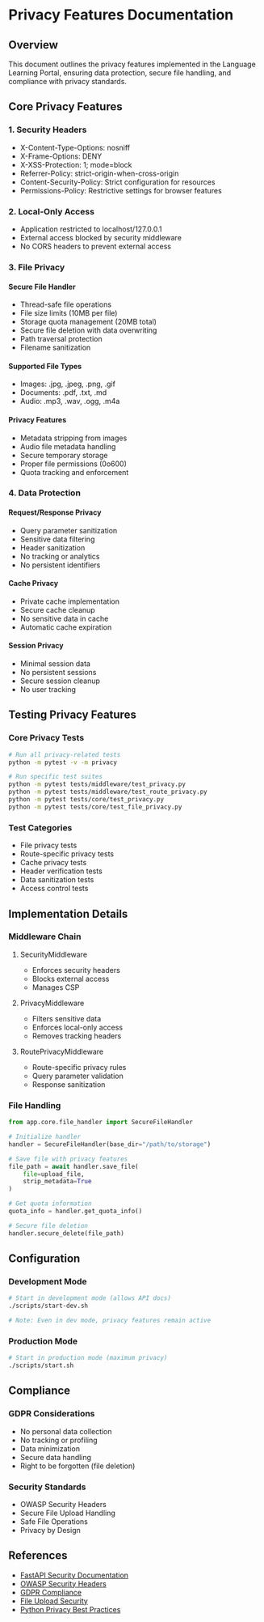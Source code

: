 # Privacy Features Documentation

## Overview

This document outlines the privacy features implemented in the Language Learning Portal, ensuring data protection, secure file handling, and compliance with privacy standards.

## Core Privacy Features

### 1. Security Headers
- X-Content-Type-Options: nosniff
- X-Frame-Options: DENY
- X-XSS-Protection: 1; mode=block
- Referrer-Policy: strict-origin-when-cross-origin
- Content-Security-Policy: Strict configuration for resources
- Permissions-Policy: Restrictive settings for browser features

### 2. Local-Only Access
- Application restricted to localhost/127.0.0.1
- External access blocked by security middleware
- No CORS headers to prevent external access

### 3. File Privacy

#### Secure File Handler
- Thread-safe file operations
- File size limits (10MB per file)
- Storage quota management (20MB total)
- Secure file deletion with data overwriting
- Path traversal protection
- Filename sanitization

#### Supported File Types
- Images: .jpg, .jpeg, .png, .gif
- Documents: .pdf, .txt, .md
- Audio: .mp3, .wav, .ogg, .m4a

#### Privacy Features
- Metadata stripping from images
- Audio file metadata handling
- Secure temporary storage
- Proper file permissions (0o600)
- Quota tracking and enforcement

### 4. Data Protection

#### Request/Response Privacy
- Query parameter sanitization
- Sensitive data filtering
- Header sanitization
- No tracking or analytics
- No persistent identifiers

#### Cache Privacy
- Private cache implementation
- Secure cache cleanup
- No sensitive data in cache
- Automatic cache expiration

#### Session Privacy
- Minimal session data
- No persistent sessions
- Secure session cleanup
- No user tracking

## Testing Privacy Features

### Core Privacy Tests
```bash
# Run all privacy-related tests
python -m pytest -v -m privacy

# Run specific test suites
python -m pytest tests/middleware/test_privacy.py
python -m pytest tests/middleware/test_route_privacy.py
python -m pytest tests/core/test_privacy.py
python -m pytest tests/core/test_file_privacy.py
```

### Test Categories
- File privacy tests
- Route-specific privacy tests
- Cache privacy tests
- Header verification tests
- Data sanitization tests
- Access control tests

## Implementation Details

### Middleware Chain
1. SecurityMiddleware
   - Enforces security headers
   - Blocks external access
   - Manages CSP

2. PrivacyMiddleware
   - Filters sensitive data
   - Enforces local-only access
   - Removes tracking headers

3. RoutePrivacyMiddleware
   - Route-specific privacy rules
   - Query parameter validation
   - Response sanitization

### File Handling
```python
from app.core.file_handler import SecureFileHandler

# Initialize handler
handler = SecureFileHandler(base_dir="/path/to/storage")

# Save file with privacy features
file_path = await handler.save_file(
    file=upload_file,
    strip_metadata=True
)

# Get quota information
quota_info = handler.get_quota_info()

# Secure file deletion
handler.secure_delete(file_path)
```

## Configuration

### Development Mode
```bash
# Start in development mode (allows API docs)
./scripts/start-dev.sh

# Note: Even in dev mode, privacy features remain active
```

### Production Mode
```bash
# Start in production mode (maximum privacy)
./scripts/start.sh
```

## Compliance

### GDPR Considerations
- No personal data collection
- No tracking or profiling
- Data minimization
- Secure data handling
- Right to be forgotten (file deletion)

### Security Standards
- OWASP Security Headers
- Secure File Upload Handling
- Safe File Operations
- Privacy by Design

## References

- [FastAPI Security Documentation](https://fastapi.tiangolo.com/advanced/security/)
- [OWASP Security Headers](https://owasp.org/www-project-secure-headers/)
- [GDPR Compliance](https://gdpr.eu/)
- [File Upload Security](https://owasp.org/www-community/vulnerabilities/Unrestricted_File_Upload)
- [Python Privacy Best Practices](https://docs.python.org/3/library/security.html) 